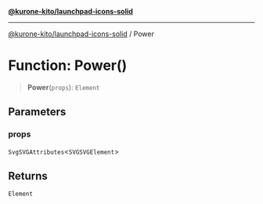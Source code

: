 [**@kurone-kito/launchpad-icons-solid**](../README.md)

***

[@kurone-kito/launchpad-icons-solid](../globals.md) / Power

# Function: Power()

> **Power**(`props`): `Element`

## Parameters

### props

`SvgSVGAttributes`\<`SVGSVGElement`\>

## Returns

`Element`
